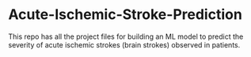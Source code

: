 # Acute-Ischemic-Stroke-Prediction
This repo has all the project files for building an ML model to predict the severity of acute ischemic strokes (brain strokes) observed in patients.
